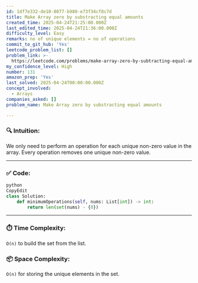 ```yaml
---
id: 1df7e332-de10-8077-b980-e73f34cf8c7d
title: Make Array zero by substracting equal amounts
created_time: 2025-04-24T21:25:00.000Z
last_edited_time: 2025-04-24T21:36:00.000Z
difficulty_level: Easy
remarks: no of unique elements = no of operations
commit_to_git_hub: 'Yes'
leetcode_problem_list: []
problem_link: >-
  https://leetcode.com/problems/make-array-zero-by-subtracting-equal-amounts/description/
my_confidence_level: High
number: 131
amazon_prep: 'Yes'
last_solved: 2025-04-24T00:00:00.000Z
concept_involved:
  - Arrays
companies_asked: []
problem_name: Make Array zero by substracting equal amounts

---
```


### 🔍 **Intuition**:

We only need to perform an operation for each unique non-zero value in the array. Every operation removes one unique non-zero value.

***

### ✅ **Code**:

```python
python
CopyEdit
class Solution:
    def minimumOperations(self, nums: List[int]) -> int:
        return len(set(nums) - {0})


```

***

### ⏱️ **Time Complexity**:

`O(n)` to build the set from the list.

### 📦 **Space Complexity**:

`O(n)` for storing the unique elements in the set.
